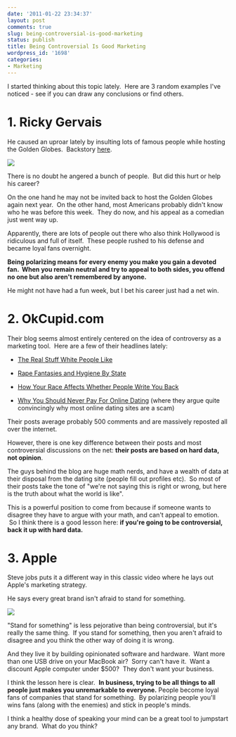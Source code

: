 ```yaml
---
date: '2011-01-22 23:34:37'
layout: post
comments: true
slug: being-controversial-is-good-marketing
status: publish
title: Being Controversial Is Good Marketing
wordpress_id: '1698'
categories:
- Marketing
---
```


I started thinking about this topic lately.  Here are 3 random examples I've noticed - see if you can draw any conclusions or find others.


# 1. Ricky Gervais


He caused an uproar lately by insulting lots of famous people while hosting the Golden Globes.  Backstory [here](http://www.youtube.com/watch?v=flBFagW5vC8).

[![](http://s3.amazonaws.com/oldbloguploads/2011/01/Screen-shot-2011-01-22-at-2.37.13-PM-500x306.png)](http://www.youtube.com/watch?v=flBFagW5vC8)

There is no doubt he angered a bunch of people.  But did this hurt or help his career?

On the one hand he may not be invited back to host the Golden Globes again next year.  On the other hand, most Americans probably didn't know who he was before this week.  They do now, and his appeal as a comedian just went way up.

Apparently, there are lots of people out there who also think Hollywood is ridiculous and full of itself.  These people rushed to his defense and became loyal fans overnight.

**Being polarizing means for every enemy you make you gain a devoted fan.  When you remain neutral and try to appeal to both sides, you offend no one but also aren't remembered by anyone.**

He might not have had a fun week, but I bet his career just had a net win.


# 2. OkCupid.com


Their blog seems almost entirely centered on the idea of controversy as a marketing tool.  Here are a few of their headlines lately:



	
  * [The Real Stuff White People Like](http://blog.okcupid.com/index.php/the-real-stuff-white-people-like/)

	
  * [Rape Fantasies and Hygiene By State](http://blog.okcupid.com/index.php/rape-fantasies-and-hygiene-by-state/)

	
  * [How Your Race Affects Whether People Write You Back](http://blog.okcupid.com/index.php/your-race-affects-whether-people-write-you-back/)

	
  * [Why You Should Never Pay For Online Dating](http://webcache.googleusercontent.com/search?q=cache:WJ1dKFMXD-AJ:blog.okcupid.com/index.php/why-you-should-never-pay-for-online-dating/+why+you+should+never+pay+for+online+dating&cd=1&hl=en&ct=clnk&gl=us) (where they argue quite convincingly why most online dating sites are a scam)


Their posts average probably 500 comments and are massively reposted all over the internet.

However, there is one key difference between their posts and most controversial discussions on the net: **their posts are based on hard data, not opinion**.

The guys behind the blog are huge math nerds, and have a wealth of data at their disposal from the dating site (people fill out profiles etc).  So most of their posts take the tone of "we're not saying this is right or wrong, but here is the truth about what the world is like".

This is a powerful position to come from because if someone wants to disagree they have to argue with your math, and can't appeal to emotion.  So I think there is a good lesson here: **if you're going to be controversial, back it up with hard data.**


# 3. Apple


Steve jobs puts it a different way in this classic video where he lays out Apple's marketing strategy.

He says every great brand isn't afraid to stand for something.

[![](http://s3.amazonaws.com/oldbloguploads/2011/01/Screen-shot-2011-01-22-at-3.09.43-PM-500x307.png)](http://www.youtube.com/watch?v=vmG9jzCHtSQ)

"Stand for something" is less pejorative than being controversial, but it's really the same thing.  If you stand for something, then you aren't afraid to disagree and you think the other way of doing it is wrong.

And they live it by building opinionated software and hardware.  Want more than one USB drive on your MacBook air?  Sorry can't have it.  Want a discount Apple computer under $500?  They don't want your business.

I think the lesson here is clear.  **In business, trying to be all things to all people just makes you unremarkable to everyone.** People become loyal fans of companies that stand for something.  By polarizing people you'll wins fans (along with the enemies) and stick in people's minds.

I think a healthy dose of speaking your mind can be a great tool to jumpstart any brand.  What do you think?
